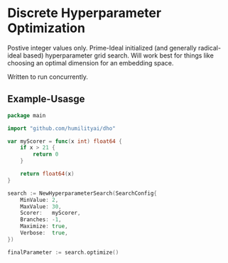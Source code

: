 # Discrete Hyperparameter Optimization

Postive integer values only. Prime-Ideal initialized (and generally radical-ideal based) hyperparameter grid search. Will work best for things like choosing an optimal dimension for an embedding space.

Written to run concurrently.

## Example-Usasge

```go
package main 

import "github.com/humilityai/dho"

var myScorer = func(x int) float64 {
    if x > 21 {
        return 0
    }

    return float64(x)
}

search := NewHyperparameterSearch(SearchConfig{
    MinValue: 2,
    MaxValue: 30,
    Scorer:   myScorer,
    Branches: -1,
    Maximize: true,
    Verbose:  true,
})

finalParameter := search.optimize()
```
